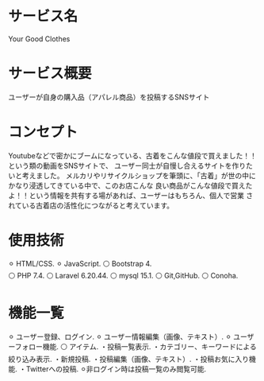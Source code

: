 # サービス名
 
Your Good Clothes
 
# サービス概要

ユーザーが自身の購入品（アパレル商品）を投稿するSNSサイト
 
# コンセプト

Youtubeなどで密かにブームになっている、古着をこんな値段で買えました！！という類の動画をSNSサイトで、
ユーザー同士が自慢し合えるサイトを作りたいと考えました。
メルカリやリサイクルショップを筆頭に、「古着」が世の中にかなり浸透してきている中で、このお店こんな
良い商品がこんな値段で買えたよ！！という情報を共有する場があれば、ユーザーはもちろん、個人で営業
されている古着店の活性化につながると考えています。
 
# 使用技術
⚪︎ HTML/CSS. 
⚪︎ JavaScript. 
⚪ Bootstrap 4.    
⚪ PHP 7.4. 
⚪ Laravel 6.20.44. 
⚪ mysql 15.1. 
⚪ Git,GitHub. 
⚪ Conoha. 

# 機能一覧
⚪︎ ユーザー登録、ログイン. 
⚪︎ ユーザー情報編集（画像、テキスト）. 
⚪︎ ユーザーフォロー機能. 
⚪ アイテム. 
   ・投稿一覧表示. 
   ・カテゴリー、キーワードによる絞り込み表示. 
   ・新規投稿. 
   ・投稿編集（画像、テキスト）. 
   ・投稿お気に入り機能. 
   ・Twitterへの投稿. 
⚪︎非ログイン時は投稿一覧のみ閲覧可能. 

